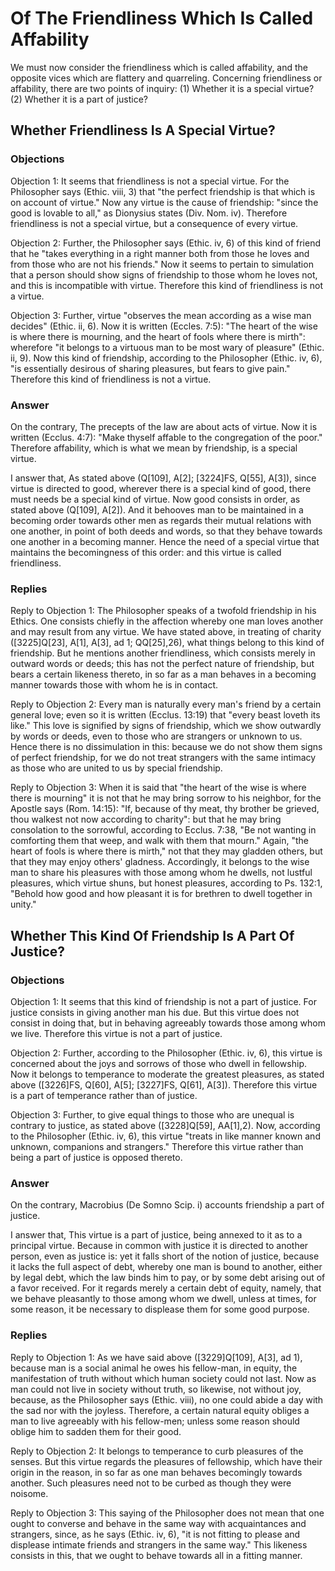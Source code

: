 # Of The Friendliness Which Is Called Affability

We must now consider the friendliness which is called affability, and the opposite vices which are flattery and quarreling. Concerning friendliness or affability, there are two points of inquiry:
(1) Whether it is a special virtue?
(2) Whether it is a part of justice?
## Whether Friendliness Is A Special Virtue?

### Objections

Objection 1: It seems that friendliness is not a special virtue. For the Philosopher says (Ethic. viii, 3) that "the perfect friendship is that which is on account of virtue." Now any virtue is the cause of friendship: "since the good is lovable to all," as Dionysius states (Div. Nom. iv). Therefore friendliness is not a special virtue, but a consequence of every virtue.

Objection 2: Further, the Philosopher says (Ethic. iv, 6) of this kind of friend that he "takes everything in a right manner both from those he loves and from those who are not his friends." Now it seems to pertain to simulation that a person should show signs of friendship to those whom he loves not, and this is incompatible with virtue. Therefore this kind of friendliness is not a virtue.

Objection 3: Further, virtue "observes the mean according as a wise man decides" (Ethic. ii, 6). Now it is written (Eccles. 7:5): "The heart of the wise is where there is mourning, and the heart of fools where there is mirth": wherefore "it belongs to a virtuous man to be most wary of pleasure" (Ethic. ii, 9). Now this kind of friendship, according to the Philosopher (Ethic. iv, 6), "is essentially desirous of sharing pleasures, but fears to give pain." Therefore this kind of friendliness is not a virtue.

### Answer

On the contrary, The precepts of the law are about acts of virtue. Now it is written (Ecclus. 4:7): "Make thyself affable to the congregation of the poor." Therefore affability, which is what we mean by friendship, is a special virtue.

I answer that, As stated above (Q[109], A[2]; [3224]FS, Q[55], A[3]), since virtue is directed to good, wherever there is a special kind of good, there must needs be a special kind of virtue. Now good consists in order, as stated above (Q[109], A[2]). And it behooves man to be maintained in a becoming order towards other men as regards their mutual relations with one another, in point of both deeds and words, so that they behave towards one another in a becoming manner. Hence the need of a special virtue that maintains the becomingness of this order: and this virtue is called friendliness.

### Replies

Reply to Objection 1: The Philosopher speaks of a twofold friendship in his Ethics. One consists chiefly in the affection whereby one man loves another and may result from any virtue. We have stated above, in treating of charity ([3225]Q[23], A[1], A[3], ad 1; QQ[25],26), what things belong to this kind of friendship. But he mentions another friendliness, which consists merely in outward words or deeds; this has not the perfect nature of friendship, but bears a certain likeness thereto, in so far as a man behaves in a becoming manner towards those with whom he is in contact.

Reply to Objection 2: Every man is naturally every man's friend by a certain general love; even so it is written (Ecclus. 13:19) that "every beast loveth its like." This love is signified by signs of friendship, which we show outwardly by words or deeds, even to those who are strangers or unknown to us. Hence there is no dissimulation in this: because we do not show them signs of perfect friendship, for we do not treat strangers with the same intimacy as those who are united to us by special friendship.

Reply to Objection 3: When it is said that "the heart of the wise is where there is mourning" it is not that he may bring sorrow to his neighbor, for the Apostle says (Rom. 14:15): "If, because of thy meat, thy brother be grieved, thou walkest not now according to charity": but that he may bring consolation to the sorrowful, according to Ecclus. 7:38, "Be not wanting in comforting them that weep, and walk with them that mourn." Again, "the heart of fools is where there is mirth," not that they may gladden others, but that they may enjoy others' gladness. Accordingly, it belongs to the wise man to share his pleasures with those among whom he dwells, not lustful pleasures, which virtue shuns, but honest pleasures, according to Ps. 132:1, "Behold how good and how pleasant it is for brethren to dwell together in unity."
## Whether This Kind Of Friendship Is A Part Of Justice?

### Objections

Objection 1: It seems that this kind of friendship is not a part of justice. For justice consists in giving another man his due. But this virtue does not consist in doing that, but in behaving agreeably towards those among whom we live. Therefore this virtue is not a part of justice.

Objection 2: Further, according to the Philosopher (Ethic. iv, 6), this virtue is concerned about the joys and sorrows of those who dwell in fellowship. Now it belongs to temperance to moderate the greatest pleasures, as stated above ([3226]FS, Q[60], A[5]; [3227]FS, Q[61], A[3]). Therefore this virtue is a part of temperance rather than of justice.

Objection 3: Further, to give equal things to those who are unequal is contrary to justice, as stated above ([3228]Q[59], AA[1],2). Now, according to the Philosopher (Ethic. iv, 6), this virtue "treats in like manner known and unknown, companions and strangers." Therefore this virtue rather than being a part of justice is opposed thereto.

### Answer

On the contrary, Macrobius (De Somno Scip. i) accounts friendship a part of justice.

I answer that, This virtue is a part of justice, being annexed to it as to a principal virtue. Because in common with justice it is directed to another person, even as justice is: yet it falls short of the notion of justice, because it lacks the full aspect of debt, whereby one man is bound to another, either by legal debt, which the law binds him to pay, or by some debt arising out of a favor received. For it regards merely a certain debt of equity, namely, that we behave pleasantly to those among whom we dwell, unless at times, for some reason, it be necessary to displease them for some good purpose.

### Replies

Reply to Objection 1: As we have said above ([3229]Q[109], A[3], ad 1), because man is a social animal he owes his fellow-man, in equity, the manifestation of truth without which human society could not last. Now as man could not live in society without truth, so likewise, not without joy, because, as the Philosopher says (Ethic. viii), no one could abide a day with the sad nor with the joyless. Therefore, a certain natural equity obliges a man to live agreeably with his fellow-men; unless some reason should oblige him to sadden them for their good.

Reply to Objection 2: It belongs to temperance to curb pleasures of the senses. But this virtue regards the pleasures of fellowship, which have their origin in the reason, in so far as one man behaves becomingly towards another. Such pleasures need not to be curbed as though they were noisome.

Reply to Objection 3: This saying of the Philosopher does not mean that one ought to converse and behave in the same way with acquaintances and strangers, since, as he says (Ethic. iv, 6), "it is not fitting to please and displease intimate friends and strangers in the same way." This likeness consists in this, that we ought to behave towards all in a fitting manner.
